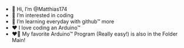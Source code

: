 - 👋 Hi, I’m @Matthias174
- 👀 I’m interested in coding 
- 🌱 I’m learning everyday with github™ more
- ♥️ I love coding an Arduino™
- ❤️‍🔥 My favorite Arduino™ Program (Really easy!) 
is also in the Folder Main!